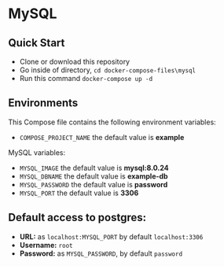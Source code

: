 # MySQL

## Quick Start
* Clone or download this repository
* Go inside of directory,  `cd docker-compose-files\mysql`
* Run this command `docker-compose up -d`

## Environments
This Compose file contains the following environment variables:
* `COMPOSE_PROJECT_NAME` the default value is **example**

MySQL variables:
* `MYSQL_IMAGE` the default value is **mysql:8.0.24**
* `MYSQL_DBNAME` the default value is **example-db**
* `MYSQL_PASSWORD` the default value is **password**
* `MYSQL_PORT` the default value is **3306**


## Default access to postgres: 
* **URL:** as `localhost:MYSQL_PORT` by default `localhost:3306`
* **Username:** `root`
* **Password:** as `MYSQL_PASSWORD`, by default `password`

